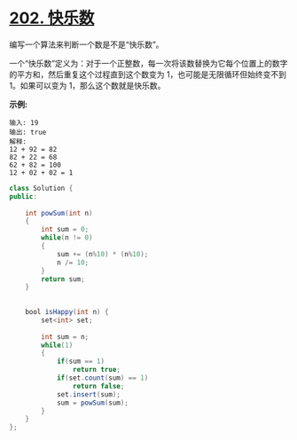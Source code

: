 # [202. 快乐数](https://leetcode-cn.com/problems/happy-number/)

编写一个算法来判断一个数是不是“快乐数”。

一个“快乐数”定义为：对于一个正整数，每一次将该数替换为它每个位置上的数字的平方和，然后重复这个过程直到这个数变为 1，也可能是无限循环但始终变不到 1。如果可以变为 1，那么这个数就是快乐数。

**示例:** 

```
输入: 19
输出: true
解释: 
12 + 92 = 82
82 + 22 = 68
62 + 82 = 100
12 + 02 + 02 = 1
```



```java
class Solution {
public:
    
    int powSum(int n)
    {
        int sum = 0;
        while(n != 0)
        {
            sum += (n%10) * (n%10);
            n /= 10;
        }
        return sum;
    }
    
    
    bool isHappy(int n) {
        set<int> set;
        
        int sum = n;
        while(1)
        {
            if(sum == 1)
                return true;
            if(set.count(sum) == 1)
                return false;
            set.insert(sum);
            sum = powSum(sum);
        }
    }
};
```

